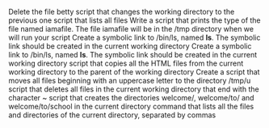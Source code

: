 Delete the file betty
script that changes the working directory to the previous one
script that lists all files
Write a script that prints the type of the file named iamafile. The file iamafile will be in the /tmp directory when we will run your script
Create a symbolic link to /bin/ls, named __ls__. The symbolic link should be created in the current working directory
Create a symbolic link to /bin/ls, named __ls__. The symbolic link should be created in the current working directory
script that copies all the HTML files from the current working directory to the parent of the working directory
Create a script that moves all files beginning with an uppercase letter to the directory /tmp/u
script that deletes all files in the current working directory that end with the character ~
script that creates the directories welcome/, welcome/to/ and welcome/to/school in the current directory
command that lists all the files and directories of the current directory, separated by commas
